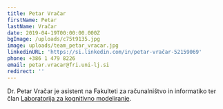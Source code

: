 ```yaml
---
title: Petar Vračar
firstName: Petar
lastName: Vračar
date: 2019-04-19T00:00:00.000Z
bgImage: /uploads/c75t9135.jpg
image: uploads/team_petar_vracar.jpg
linkedinURL: 'https://si.linkedin.com/in/petar-vračar-52159069'
phone: +386 1 479 8226
email: petar.vracar@fri.uni-lj.si
redirect: ''
---
```

Dr. Petar Vračar je asistent na Fakulteti za računalništvo in informatiko ter član [Laboratorija za kognitivno modeliranje](https://www.fri.uni-lj.si/sl/laboratorij/lkm).
